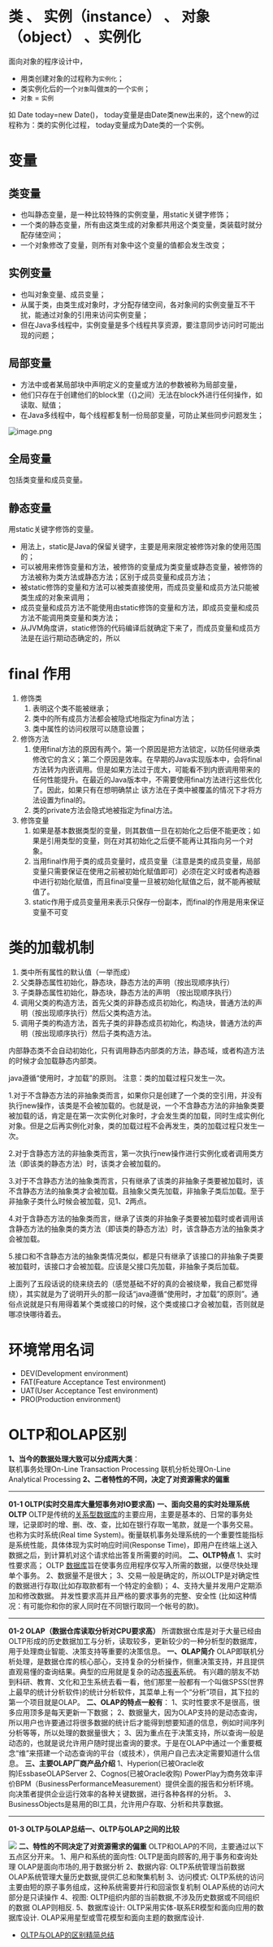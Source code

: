 
# 类 、 实例（instance） 、 对象（object） 、实例化
面向对象的程序设计中，

- 用类创建对象的过程称为`实例化`；
- 类实例化后的一个`对象`叫做`类`的一个`实例`；
- `对象` = `实例`

如 Date today=new Date()， today变量是由Date类new出来的，这个new的过程称为：类的实例化过程， today变量成为Date类的一个实例。


# 变量


## 类变量

- 也叫静态变量，是一种比较特殊的实例变量，用static关键字修饰；
- 一个类的静态变量，所有由这类生成的对象都共用这个类变量，类装载时就分配存储空间；
- 一个对象修改了变量，则所有对象中这个变量的值都会发生改变；

## 实例变量

- 也叫对象变量、成员变量；
- 从属于类，由类生成对象时，才分配存储空间，各对象间的实例变量互不干扰，能通过对象的引用来访问实例变量；
- 但在Java多线程中，实例变量是多个线程共享资源，要注意同步访问时可能出现的问题；

## 局部变量

- 方法中或者某局部块中声明定义的变量或方法的参数被称为局部变量，
- 他们只存在于创建他们的block里（{}之间）无法在block外进行任何操作，如读取、赋值；
- 在Java多线程中，每个线程都复制一份局部变量，可防止某些同步问题发生；


![image.png](./image/基础概念/1699851737223.png)

## 全局变量
包括类变量和成员变量。

## 静态变量
用static关键字修饰的变量。

- 用法上，static是Java的保留关键字，主要是用来限定被修饰对象的使用范围的；
- 可以被用来修饰变量和方法，被修饰的变量成为类变量或静态变量，被修饰的方法被称为类方法或静态方法；区别于成员变量和成员方法；
- 被static修饰的变量和方法可以被类直接使用，而成员变量和成员方法只能被类生成的对象来调用；
- 成员变量和成员方法不能使用由static修饰的变量和方法，即成员变量和成员方法不能调用类变量和类方法；
- 从JVM角度讲，static修饰的代码编译后就确定下来了，而成员变量和成员方法是在运行期动态确定的，所以


# final 作用

1. 修饰类
   1. 表明这个类不能被继承；
   2. 类中的所有成员方法都会被隐式地指定为final方法；
   3. 类中属性的访问权限可以随意设置；
2. 修饰方法
   1. 使用final方法的原因有两个。第一个原因是把方法锁定，以防任何继承类修改它的含义；第二个原因是效率。在早期的Java实现版本中，会将final方法转为内嵌调用。但是如果方法过于庞大，可能看不到内嵌调用带来的任何性能提升。在最近的Java版本中，不需要使用final方法进行这些优化了。因此，如果只有在想明确禁止 该方法在子类中被覆盖的情况下才将方法设置为final的。
   2. 类的private方法会隐式地被指定为final方法。
3. 修饰变量
   1. 如果是基本数据类型的变量，则其数值一旦在初始化之后便不能更改；如果是引用类型的变量，则在对其初始化之后便不能再让其指向另一个对象。
   2. 当用final作用于类的成员变量时，成员变量（注意是类的成员变量，局部变量只需要保证在使用之前被初始化赋值即可）必须在定义时或者构造器中进行初始化赋值，而且final变量一旦被初始化赋值之后，就不能再被赋值了。
   3. static作用于成员变量用来表示只保存一份副本，而final的作用是用来保证变量不可变



# 类的加载机制

1. 类中所有属性的默认值（一举而成）
2. 父类静态属性初始化，静态块，静态方法的声明（按出现顺序执行）
3. 子类静态属性初始化，静态块，静态方法的声明 （按出现顺序执行）
4. 调用父类的构造方法，首先父类的非静态成员初始化，构造块，普通方法的声明（按出现顺序执行）然后父类构造方法。
5. 调用子类的构造方法，首先子类的非静态成员初始化，构造块，普通方法的声明（按出现顺序执行）然后子类构造方法。

内部静态类不会自动初始化，只有调用静态内部类的方法，静态域，或者构造方法的时候才会加载静态内部类。

java遵循“使用时，才加载”的原则。
注意：类的加载过程只发生一次。

1.对于不含静态方法的非抽象类而言，如果你只是创建了一个类的空引用，并没有执行new操作，该类是不会被加载的。也就是说，一个不含静态方法的非抽象类要被加载的话，肯定是在第一次实例化对象时，才会发生类的加载，同时生成实例化对象。但是之后再实例化对象，类的加载过程不会再发生，类的加载过程只发生一次。

2.对于含静态方法的非抽象类而言，第一次执行new操作进行实例化或者调用类方法（即该类的静态方法）时，该类才会被加载的。

3.对于不含静态方法的抽象类而言，只有继承了该类的非抽象子类要被加载时，该不含静态方法的抽象类才会被加载。且抽象父类先加载，非抽象子类后加载。至于非抽象子类什么时候会被加载，见1、2两点。

4.对于含静态方法的抽象类而言，继承了该类的非抽象子类要被加载时或者调用该含静态方法的抽象类的类方法（即该类的静态方法）时，该含静态方法的抽象类才会被加载。

5.接口和不含静态方法的抽象类情况类似，都是只有继承了该接口的非抽象子类要被加载时，该接口才会被加载。应该是父接口先加载，非抽象子类后加载。

上面列了五段话说的绕来绕去的（感觉基础不好的真的会被绕晕，我自己都觉得绕），其实就是为了说明开头的那一段话“java遵循“使用时，才加载”的原则”。通俗点说就是只有用得着某个类或接口的时候，这个类或接口才会被加载，否则就是哪凉快哪待着去。


# 环境常用名词

- DEV(Development environment)
- FAT(Feature Acceptance Test environment)
- UAT(User Acceptance Test environment)
- PRO(Production environment)


# OLTP和OLAP区别
**1、当今的数据处理大致可以分成两大类**：  
联机事务处理On-Line Transaction Processing 
联机分析处理On-Line Analytical Processing
**2、二者特性的不同，决定了对资源需求的偏重**

---

**01-1 OLTP(实时交易库大量短事务对IO要求高)**
**一、面向交易的实时处理系统OLTP** OLTP是传统的[关系型数据库](https://cloud.tencent.com/product/cdb-overview?from_column=20065&from=20065)的主要应用，主要是基本的、日常的事务处理，记录即时的增、删、改、查，比如在银行存取一笔款，就是一个事务交易。 也称为实时系统(Real time System)。衡量联机事务处理系统的一个重要性能指标是系统性能，具体体现为实时响应时间(Response Time)，即用户在终端上送入数据之后，到计算机对这个请求给出答复所需要的时间。
**二、OLTP特点** 1、实时性要求高； OLTP [数据库](https://cloud.tencent.com/solution/database?from_column=20065&from=20065)旨在使事务应用程序仅写入所需的数据，以便尽快处理单个事务。 2、数据量不是很大； 3、交易一般是确定的，所以OLTP是对确定性的数据进行存取(比如存取款都有一个特定的金额)； 4、支持大量并发用户定期添加和修改数据。 并发性要求高并且严格的要求事务的完整、安全性 (比如这种情况：有可能你和你的家人同时在不同银行取同一个帐号的款)。

---

**01-2 OLAP（数据仓库读取分析对CPU要求高）**
所谓数据仓库是对于大量已经由OLTP形成的历史数据加工与分析，读取较多，更新较少的一种分析型的数据库，用于处理商业智能、决策支持等重要的决策信息。
**一、OLAP简介** OLAP即联机分析处理，是数据仓库的核心部心，支持复杂的分析操作，侧重决策支持，并且提供直观易懂的查询结果。典型的应用就是复杂的动态[报表](https://cloud.tencent.com/product/bi?from_column=20065&from=20065)系统。 有兴趣的朋友不妨到科研、教育、文化和卫生系统去看一看，他们那里一般都有一个叫做SPSS(世界上最早的统计分析软件)的统计分析软件，其菜单上有一个“分析”项目，其下拉的第一个项目就是OLAP。 **二、OLAP的特点一般有**：  1、实时性要求不是很高，很多应用顶多是每天更新一下数据； 2、数据量大，因为OLAP支持的是动态查询，所以用户也许要通过将很多数据的统计后才能得到想要知道的信息，例如时间序列分析等等，所以处理的数据量很大； 3、因为重点在于决策支持，所以查询一般是动态的，也就是说允许用户随时提出查询的要求。于是在OLAP中通过一个重要概念“维”来搭建一个动态查询的平台（或技术），供用户自己去决定需要知道什么信息。 **三、主要OLAP厂商产品介绍** 1、Hyperion(已被Oracle收购)EssbaseOLAPServer 2、Cognos(已被Oracle收购) PowerPlay为商务效率评价BPM（BusinessPerformanceMeasurement）提供全面的报告和分析环境。向决策者提供企业运行效率的各种关键数据，进行各种各样的分析。 3、BusinessObjects是易用的BI工具，允许用户存取、分析和共享数据。

---

**01-3 OLTP与OLAP总结一、OLTP与OLAP之间的比较**

![](./image/基础概念/1699853073103.jpeg)
**二、特性的不同决定了对资源需求的偏重** OLTP和OLAP的不同，主要通过以下五点区分开来。 1、用户和系统的面向性:
OLTP是面向顾客的,用于事务和查询处理 OLAP是面向市场的,用于数据分析
2、数据内容: OLTP系统管理当前数据 OLAP系统管理大量历史数据,提供汇总和聚集机制
3、访问模式: OLTP系统的访问主要由短的原子事务组成，这种系统需要并行和回滚恢复机制 OLAP系统的访问大部分是只读操作
4、视图: OLTP组织内部的当前数据,不涉及历史数据或不同组织的数据 OLAP则相反.
5、数据库设计: OLTP采用实体-联系ER模型和面向应用的数据库设计. OLAP采用星型或雪花模型和面向主题的数据库设计.


- [OLTP与OLAP的区别精简总结](https://cloud.tencent.com/developer/article/1496132)



















